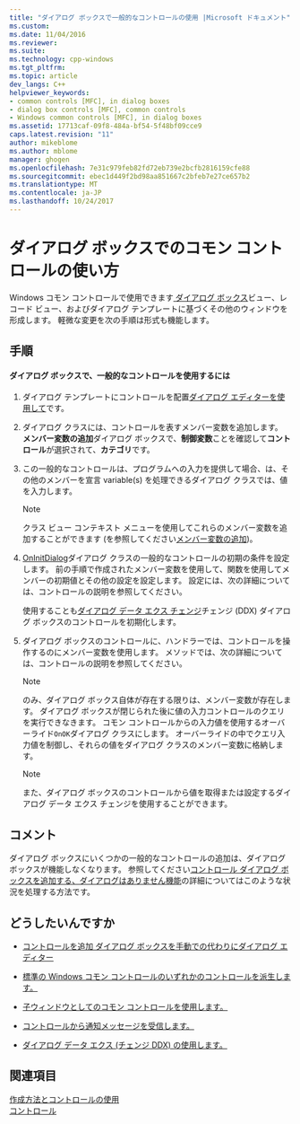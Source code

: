 ```yaml
---
title: "ダイアログ ボックスで一般的なコントロールの使用 |Microsoft ドキュメント"
ms.custom: 
ms.date: 11/04/2016
ms.reviewer: 
ms.suite: 
ms.technology: cpp-windows
ms.tgt_pltfrm: 
ms.topic: article
dev_langs: C++
helpviewer_keywords:
- common controls [MFC], in dialog boxes
- dialog box controls [MFC], common controls
- Windows common controls [MFC], in dialog boxes
ms.assetid: 17713caf-09f8-484a-bf54-5f48bf09cce9
caps.latest.revision: "11"
author: mikeblome
ms.author: mblome
manager: ghogen
ms.openlocfilehash: 7e31c979feb82fd72eb739e2bcfb2816159cfe88
ms.sourcegitcommit: ebec1d449f2bd98aa851667c2bfeb7e27ce657b2
ms.translationtype: MT
ms.contentlocale: ja-JP
ms.lasthandoff: 10/24/2017
---
```

# <a name="using-common-controls-in-a-dialog-box"></a>ダイアログ ボックスでのコモン コントロールの使い方
Windows コモン コントロールで使用できます[ ダイアログ ボックス](../mfc/dialog-boxes.md)ビュー、レコード ビュー、およびダイアログ テンプレートに基づくその他のウィンドウを形成します。 軽微な変更を次の手順は形式も機能します。  
  
## <a name="procedures"></a>手順  
  
#### <a name="to-use-a-common-control-in-a-dialog-box"></a>ダイアログ ボックスで、一般的なコントロールを使用するには  
  
1.  ダイアログ テンプレートにコントロールを配置[ダイアログ エディターを使用して](../mfc/using-the-dialog-editor-to-add-controls.md)です。  
  
2.  ダイアログ クラスには、コントロールを表すメンバー変数を追加します。 **メンバー変数の追加**ダイアログ ボックスで、**制御変数**ことを確認して**コントロール**が選択されて、**カテゴリ**です。  
  
3.  この一般的なコントロールは、プログラムへの入力を提供して場合、は、その他のメンバーを宣言 variable(s) を処理できるダイアログ クラスでは、値を入力します。  
  
    > [!NOTE]
    >  クラス ビュー コンテキスト メニューを使用してこれらのメンバー変数を追加することができます (を参照してください[メンバー変数の追加](../ide/adding-a-member-variable-visual-cpp.md))。  
  
4.  [OnInitDialog](../mfc/reference/cdialog-class.md#oninitdialog)ダイアログ クラスの一般的なコントロールの初期の条件を設定します。 前の手順で作成されたメンバー変数を使用して、関数を使用してメンバーの初期値とその他の設定を設定します。 設定には、次の詳細については、コントロールの説明を参照してください。  
  
     使用することも[ダイアログ データ エクス チェンジ](../mfc/dialog-data-exchange-and-validation.md)チェンジ (DDX) ダイアログ ボックスのコントロールを初期化します。  
  
5.  ダイアログ ボックスのコントロールに、ハンドラーでは、コントロールを操作するのにメンバー変数を使用します。 メソッドでは、次の詳細については、コントロールの説明を参照してください。  
  
    > [!NOTE]
    >  のみ、ダイアログ ボックス自体が存在する限りは、メンバー変数が存在します。 ダイアログ ボックスが閉じられた後に値の入力コントロールのクエリを実行できなきます。 コモン コントロールからの入力値を使用するオーバーライド`OnOK`ダイアログ クラスにします。 オーバーライドの中でクエリ入力値を制御し、それらの値をダイアログ クラスのメンバー変数に格納します。  
  
    > [!NOTE]
    >  また、ダイアログ ボックスのコントロールから値を取得または設定するダイアログ データ エクス チェンジを使用することができます。  
  
## <a name="remarks"></a>コメント  
 ダイアログ ボックスにいくつかの一般的なコントロールの追加は、ダイアログ ボックスが機能しなくなります。 参照してください[コントロール ダイアログ ボックスを追加する、ダイアログはありません機能](../windows/adding-controls-to-a-dialog-causes-the-dialog-to-no-longer-function.md)の詳細についてはこのような状況を処理する方法です。  
  
## <a name="what-do-you-want-to-do"></a>どうしたいんですか  
  
-   [コントロールを追加 ダイアログ ボックスを手動での代わりにダイアログ エディター](../mfc/adding-controls-by-hand.md)  
  
-   [標準の Windows コモン コントロールのいずれかのコントロールを派生します。](../mfc/deriving-controls-from-a-standard-control.md)  
  
-   [子ウィンドウとしてのコモン コントロールを使用します。](../mfc/using-a-common-control-as-a-child-window.md)  
  
-   [コントロールから通知メッセージを受信します。](../mfc/receiving-notification-from-common-controls.md)  
  
-   [ダイアログ データ エクス (チェンジ DDX) の使用します。](../mfc/dialog-data-exchange-and-validation.md)  
  
## <a name="see-also"></a>関連項目  
 [作成方法とコントロールの使用](../mfc/making-and-using-controls.md)   
 [コントロール](../mfc/controls-mfc.md)

